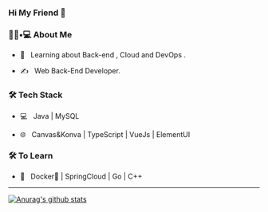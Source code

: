 ### Hi My Friend 👋

<h3> 👨🏻•💻 About Me </h3>

- 🌱 &nbsp; Learning about Back-end , Cloud and DevOps .

- ✍️ &nbsp; Web Back-End Developer.

<h3>🛠 Tech Stack</h3>

- 💻 &nbsp; Java | MySQL

- 🌐 &nbsp; Canvas&Konva | TypeScript | VueJs | ElementUI 

<!--

- 🛢 &nbsp; MySQL | Redis | RabbitMQ

- 🔧 &nbsp; Git | Markdown 

-->



<h3>🛠 To Learn</h3>

- 🔧 &nbsp;  Docker🐳 | SpringCloud | Go | C++

<hr>

[![Anurag's github stats](https://github-readme-stats.vercel.app/api?username=youlanqiang)](https://github.com/anuraghazra/github-readme-stats)
